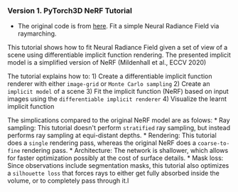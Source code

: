### Version 1. PyTorch3D NeRF Tutorial
* The original code is from [here](https://github.com/facebookresearch/pytorch3d/blob/main/docs/tutorials/fit_simple_neural_radiance_field.ipynb).
Fit a simple Neural Radiance Field via raymarching.

This tutorial shows how to fit Neural Radiance Field given a set of view of a scene using differentiable implicit function rendering. The presented implicit model is a simplified version of NeRF (Mildenhall et al., ECCV 2020)

The tutorial explains how to:
    1) Create a differentiable implicit function renderer with either `image-grid` or `Monte Carlo sampling`
    2) Create an `implicit model` of a scene
    3) Fit the implicit function (NeRF) based on input images using the `differentiable implicit renderer`
    4) Visualize the learnt implicit function
    
The simplications compared to the original NeRF model are as folows:
    * Ray sampling: This tutorial doesn't perform `stratified` ray sampling, but instead performs ray sampling at equi-distant depths.
    * Rendering: This tutorial does a `single` rendering pass, whereas the original NeRF does a `coarse-to-fine` rendering pass.
    * Architecture: The network is shallower, which allows for faster optimization possibly at the cost of surface details.
    * Mask loss: Since observations include segmentation masks, this tutorial also optimizes a `silhouette loss` that forces rays to either get fully absorbed inside the volume, or to completely pass through it.l

